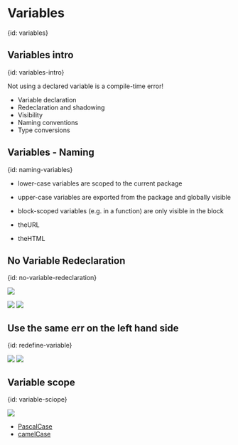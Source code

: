 # Variables
{id: variables}

## Variables intro
{id: variables-intro}

Not using a declared variable is a compile-time error!

* Variable declaration
* Redeclaration and shadowing
* Visibility
* Naming conventions
* Type conversions

## Variables - Naming
{id: naming-variables}

* lower-case variables are scoped to the current package
* upper-case variables are exported from the package and globally visible
* block-scoped variables (e.g. in a function) are only visible in the block

* theURL
* theHTML


## No Variable Redeclaration
{id: no-variable-redeclaration}

![](examples/variable-no-redeclaration/variable_no_redeclaration.go)

![](examples/redefine-variable-fail/redefine_variable_fail.go)
![](examples/redefine-variable-fail/redefine_variable_fail.out)


## Use the same err on the left hand side
{id: redefine-variable}

![](examples/redefine-variable/redefine_variable.go)
![](examples/redefine-variable/redefine_variable.out)

## Variable scope
{id: variable-sciope}

![](examples/variable-scope/scope.go)



* [PascalCase](https://wiki.c2.com/?PascalCase)
* [camelCase](https://en.wikipedia.org/wiki/Camel_case)
